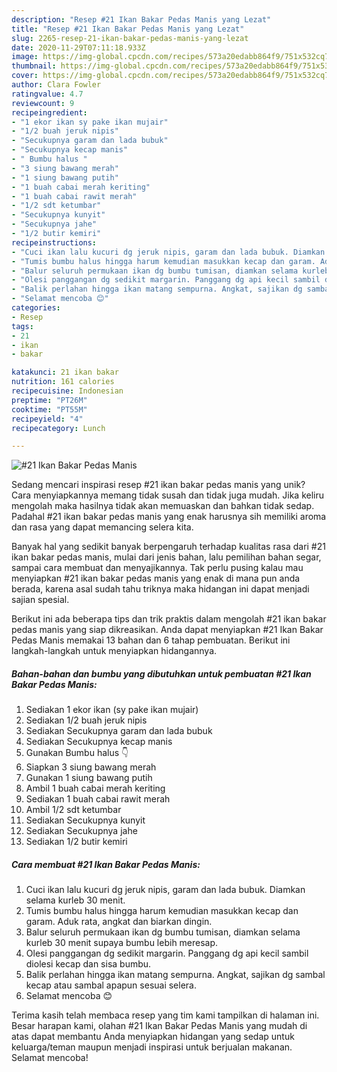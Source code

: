 ```yaml
---
description: "Resep #21 Ikan Bakar Pedas Manis yang Lezat"
title: "Resep #21 Ikan Bakar Pedas Manis yang Lezat"
slug: 2265-resep-21-ikan-bakar-pedas-manis-yang-lezat
date: 2020-11-29T07:11:18.933Z
image: https://img-global.cpcdn.com/recipes/573a20edabb864f9/751x532cq70/21-ikan-bakar-pedas-manis-foto-resep-utama.jpg
thumbnail: https://img-global.cpcdn.com/recipes/573a20edabb864f9/751x532cq70/21-ikan-bakar-pedas-manis-foto-resep-utama.jpg
cover: https://img-global.cpcdn.com/recipes/573a20edabb864f9/751x532cq70/21-ikan-bakar-pedas-manis-foto-resep-utama.jpg
author: Clara Fowler
ratingvalue: 4.7
reviewcount: 9
recipeingredient:
- "1 ekor ikan sy pake ikan mujair"
- "1/2 buah jeruk nipis"
- "Secukupnya garam dan lada bubuk"
- "Secukupnya kecap manis"
- " Bumbu halus "
- "3 siung bawang merah"
- "1 siung bawang putih"
- "1 buah cabai merah keriting"
- "1 buah cabai rawit merah"
- "1/2 sdt ketumbar"
- "Secukupnya kunyit"
- "Secukupnya jahe"
- "1/2 butir kemiri"
recipeinstructions:
- "Cuci ikan lalu kucuri dg jeruk nipis, garam dan lada bubuk. Diamkan selama kurleb 30 menit."
- "Tumis bumbu halus hingga harum kemudian masukkan kecap dan garam. Aduk rata, angkat dan biarkan dingin."
- "Balur seluruh permukaan ikan dg bumbu tumisan, diamkan selama kurleb 30 menit supaya bumbu lebih meresap."
- "Olesi panggangan dg sedikit margarin. Panggang dg api kecil sambil diolesi kecap dan sisa bumbu."
- "Balik perlahan hingga ikan matang sempurna. Angkat, sajikan dg sambal kecap atau sambal apapun sesuai selera."
- "Selamat mencoba 😊"
categories:
- Resep
tags:
- 21
- ikan
- bakar

katakunci: 21 ikan bakar 
nutrition: 161 calories
recipecuisine: Indonesian
preptime: "PT26M"
cooktime: "PT55M"
recipeyield: "4"
recipecategory: Lunch

---
```



![#21 Ikan Bakar Pedas Manis](https://img-global.cpcdn.com/recipes/573a20edabb864f9/751x532cq70/21-ikan-bakar-pedas-manis-foto-resep-utama.jpg)

Sedang mencari inspirasi resep #21 ikan bakar pedas manis yang unik? Cara menyiapkannya memang tidak susah dan tidak juga mudah. Jika keliru mengolah maka hasilnya tidak akan memuaskan dan bahkan tidak sedap. Padahal #21 ikan bakar pedas manis yang enak harusnya sih memiliki aroma dan rasa yang dapat memancing selera kita.

Banyak hal yang sedikit banyak berpengaruh terhadap kualitas rasa dari #21 ikan bakar pedas manis, mulai dari jenis bahan, lalu pemilihan bahan segar, sampai cara membuat dan menyajikannya. Tak perlu pusing kalau mau menyiapkan #21 ikan bakar pedas manis yang enak di mana pun anda berada, karena asal sudah tahu triknya maka hidangan ini dapat menjadi sajian spesial.




Berikut ini ada beberapa tips dan trik praktis dalam mengolah #21 ikan bakar pedas manis yang siap dikreasikan. Anda dapat menyiapkan #21 Ikan Bakar Pedas Manis memakai 13 bahan dan 6 tahap pembuatan. Berikut ini langkah-langkah untuk menyiapkan hidangannya.

<!--inarticleads1-->

##### Bahan-bahan dan bumbu yang dibutuhkan untuk pembuatan #21 Ikan Bakar Pedas Manis:

1. Sediakan 1 ekor ikan (sy pake ikan mujair)
1. Sediakan 1/2 buah jeruk nipis
1. Sediakan Secukupnya garam dan lada bubuk
1. Sediakan Secukupnya kecap manis
1. Gunakan  Bumbu halus 👇
1. Siapkan 3 siung bawang merah
1. Gunakan 1 siung bawang putih
1. Ambil 1 buah cabai merah keriting
1. Sediakan 1 buah cabai rawit merah
1. Ambil 1/2 sdt ketumbar
1. Sediakan Secukupnya kunyit
1. Sediakan Secukupnya jahe
1. Sediakan 1/2 butir kemiri




<!--inarticleads2-->

##### Cara membuat #21 Ikan Bakar Pedas Manis:

1. Cuci ikan lalu kucuri dg jeruk nipis, garam dan lada bubuk. Diamkan selama kurleb 30 menit.
1. Tumis bumbu halus hingga harum kemudian masukkan kecap dan garam. Aduk rata, angkat dan biarkan dingin.
1. Balur seluruh permukaan ikan dg bumbu tumisan, diamkan selama kurleb 30 menit supaya bumbu lebih meresap.
1. Olesi panggangan dg sedikit margarin. Panggang dg api kecil sambil diolesi kecap dan sisa bumbu.
1. Balik perlahan hingga ikan matang sempurna. Angkat, sajikan dg sambal kecap atau sambal apapun sesuai selera.
1. Selamat mencoba 😊




Terima kasih telah membaca resep yang tim kami tampilkan di halaman ini. Besar harapan kami, olahan #21 Ikan Bakar Pedas Manis yang mudah di atas dapat membantu Anda menyiapkan hidangan yang sedap untuk keluarga/teman maupun menjadi inspirasi untuk berjualan makanan. Selamat mencoba!
